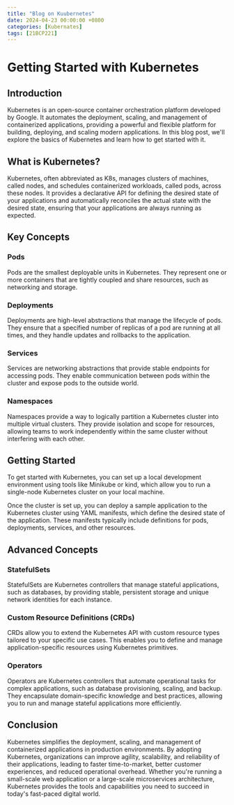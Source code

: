 ```yaml
---
title: "Blog on Kuubernetes"
date: 2024-04-23 00:00:00 +0800
categories: [Kubernates]
tags: [21BCP221]
---
```


# Getting Started with Kubernetes

## Introduction

Kubernetes is an open-source container orchestration platform developed by Google. It automates the deployment, scaling, and management of containerized applications, providing a powerful and flexible platform for building, deploying, and scaling modern applications. In this blog post, we'll explore the basics of Kubernetes and learn how to get started with it.

## What is Kubernetes?

Kubernetes, often abbreviated as K8s, manages clusters of machines, called nodes, and schedules containerized workloads, called pods, across these nodes. It provides a declarative API for defining the desired state of your applications and automatically reconciles the actual state with the desired state, ensuring that your applications are always running as expected.

## Key Concepts

### Pods

Pods are the smallest deployable units in Kubernetes. They represent one or more containers that are tightly coupled and share resources, such as networking and storage.

### Deployments

Deployments are high-level abstractions that manage the lifecycle of pods. They ensure that a specified number of replicas of a pod are running at all times, and they handle updates and rollbacks to the application.

### Services

Services are networking abstractions that provide stable endpoints for accessing pods. They enable communication between pods within the cluster and expose pods to the outside world.

### Namespaces

Namespaces provide a way to logically partition a Kubernetes cluster into multiple virtual clusters. They provide isolation and scope for resources, allowing teams to work independently within the same cluster without interfering with each other.

## Getting Started

To get started with Kubernetes, you can set up a local development environment using tools like Minikube or kind, which allow you to run a single-node Kubernetes cluster on your local machine.

Once the cluster is set up, you can deploy a sample application to the Kubernetes cluster using YAML manifests, which define the desired state of the application. These manifests typically include definitions for pods, deployments, services, and other resources.

## Advanced Concepts

### StatefulSets

StatefulSets are Kubernetes controllers that manage stateful applications, such as databases, by providing stable, persistent storage and unique network identities for each instance.

### Custom Resource Definitions (CRDs)

CRDs allow you to extend the Kubernetes API with custom resource types tailored to your specific use cases. This enables you to define and manage application-specific resources using Kubernetes primitives.

### Operators

Operators are Kubernetes controllers that automate operational tasks for complex applications, such as database provisioning, scaling, and backup. They encapsulate domain-specific knowledge and best practices, allowing you to run and manage stateful applications more efficiently.

## Conclusion

Kubernetes simplifies the deployment, scaling, and management of containerized applications in production environments. By adopting Kubernetes, organizations can improve agility, scalability, and reliability of their applications, leading to faster time-to-market, better customer experiences, and reduced operational overhead. Whether you're running a small-scale web application or a large-scale microservices architecture, Kubernetes provides the tools and capabilities you need to succeed in today's fast-paced digital world.
